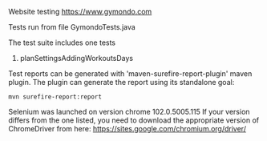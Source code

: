 Website testing  https://www.gymondo.com

Tests run from file GymondoTests.java


The test suite includes one tests

1. planSettingsAddingWorkoutsDays

Test reports can be generated with 'maven-surefire-report-plugin' maven plugin.
The plugin can generate the report using its standalone goal:
```
mvn surefire-report:report
```

Selenium was launched on version chrome 102.0.5005.115
If your version differs from the one listed, you need to download the appropriate version of 
ChromeDriver from here: https://sites.google.com/chromium.org/driver/


